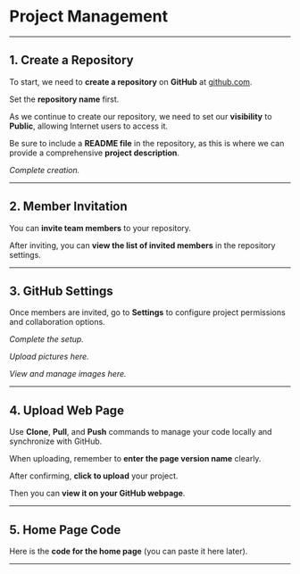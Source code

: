 # **Project Management**

---

## **1. Create a Repository**

To start, we need to **create a repository** on **GitHub** at [github.com](https://github.com).

  
Set the **repository name** first.

  
As we continue to create our repository, we need to set our **visibility** to **Public**, allowing Internet users to access it.

  
Be sure to include a **README file** in the repository, as this is where we can provide a comprehensive **project description**.

  
 *Complete creation.*

---

## **2. Member Invitation**

You can **invite team members** to your repository.

  
After inviting, you can **view the list of invited members** in the repository settings.

---

## **3. GitHub Settings**

Once members are invited, go to **Settings** to configure project permissions and collaboration options.

  
 *Complete the setup.*

  
 *Upload pictures here.*

  
 *View and manage images here.*

---

## **4. Upload Web Page**

Use **Clone**, **Pull**, and **Push** commands to manage your code locally and synchronize with GitHub.

  
When uploading, remember to **enter the page version name** clearly.

  
After confirming, **click to upload** your project.

  
Then you can **view it on your GitHub webpage**.

---

## **5. Home Page Code**

Here is the **code for the home page** (you can paste it here later).

---

